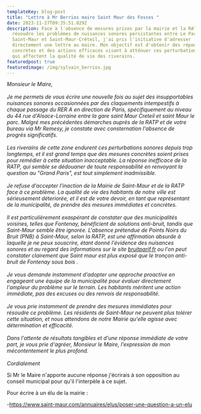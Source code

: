 ```yaml
---
templateKey: blog-post
title: "Lettre à Mr Berrios maire Saint Maur des Fosses "
date: 2023-11-27T09:35:51.829Z
description: Face à l'absence de mesures prises par la mairie et la RATP pour
  résoudre les problèmes de nuisances sonores persistantes entre Le Parc de
  Saint-Maur et Saint-Maur-Créteil, j'ai pris l'initiative d'adresser
  directement une lettre au maire. Mon objectif est d'obtenir des réponses
  concrètes et des actions efficaces visant à atténuer ces perturbations sonores
  qui affectent la qualité de vie des riverains.
featuredpost: true
featuredimage: /img/sylvain_berrios.jpg
---
```

*Monsieur le Maire,*\
\
*Je me permets de vous écrire une nouvelle fois au sujet des insupportables nuisances sonores occasionnées par des claquements intempestifs à chaque passage du RER A en direction de Paris, spécifiquement au niveau du 44 rue d'Alsace-Lorraine entre la gare saint Maur Creteil et saint Maur le parc. Malgré mes précédentes démarches auprès de la RATP et de votre bureau via Mr Remesy, je constate avec consternation l'absence de progrès significatifs.*\
\
*Les riverains de cette zone endurent ces perturbations sonores depuis trop longtemps, et il est grand temps que des mesures concrètes soient prises pour remédier à cette situation inacceptable. La réponse inefficace de la RATP, qui semble se dédouaner de toute responsabilité en renvoyant la question au "Grand Paris", est tout simplement inadmissible.*\
\
*Je refuse d'accepter l'inaction de la Mairie de Saint-Maur et de la RATP face à ce problème. La qualité de vie des habitants de notre ville est sérieusement déteriorée, et il est de votre devoir, en tant que représentant de la municipalité, de prendre des mesures immédiates et concrètes.*\
\
*Il est particulièrement exaspérant de constater que des municipalités voisines, telles que Fontenay, bénéficient de solutions anti-bruit, tandis que Saint-Maur semble être ignorée. L'absence prétendue de Points Noirs du Bruit (PNB) à Saint-Maur, selon la RATP, est une affirmation absurde à laquelle je ne peux souscrire, étant donné l'évidence des nuisances sonores et au regard des informations sur le site [bruitparif.fr](bruitparif.fr) ou l'on peut constater clairement que Saint maur est plus exposé que le tronçon anti-bruit de Fontenay sous bois .*\
\
*Je vous demande instamment d'adopter une approche proactive en engageant une équipe de la municipalité pour évaluer directement l'ampleur du problème sur le terrain. Les habitants méritent une action immédiate, pas des excuses ou des renvois de responsabilité.*\
\
*Je vous prie instamment de prendre des mesures immédiates pour résoudre ce problème. Les résidents de Saint-Maur ne peuvent plus tolérer cette situation, et nous attendons de notre Mairie qu'elle agisse avec détermination et efficacité.*\
\
*Dans l'attente de résultats tangibles et d'une réponse immédiate de votre part, je vous prie d'agréer, Monsieur le Maire, l'expression de mon mécontentement le plus profond.*\
\
*Cordialement*

S﻿i Mr le Maire n'apporte aucune réponse j'écrirais à son opposition au conseil municipal pour qu'il l'interpèle à ce sujet.

P﻿our écrire à un élu de la mairie : 

\-﻿<https://www.saint-maur.com/annuaires/elus/poser-une-question-a-un-elu>